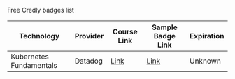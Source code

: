 Free Credly badges list

| Technology | Provider | Course Link | Sample Badge Link | Expiration |
| --- | --- | --- | --- | --- |
| Kubernetes Fundamentals | Datadog | [Link](https://learn.datadoghq.com/bundles/k8s-fundamentals)| [Link](https://www.credly.com/org/datadog/badge/kubernetes-fundamentals) | Unknown |